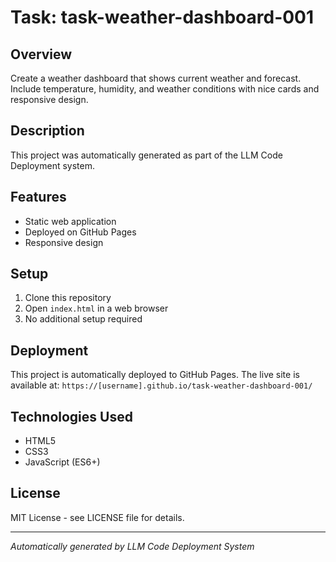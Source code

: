 # Task: task-weather-dashboard-001

## Overview
Create a weather dashboard that shows current weather and forecast. Include temperature, humidity, and weather conditions with nice cards and responsive design.

## Description
This project was automatically generated as part of the LLM Code Deployment system.

## Features
- Static web application
- Deployed on GitHub Pages
- Responsive design

## Setup
1. Clone this repository
2. Open `index.html` in a web browser
3. No additional setup required

## Deployment
This project is automatically deployed to GitHub Pages. The live site is available at:
`https://[username].github.io/task-weather-dashboard-001/`

## Technologies Used
- HTML5
- CSS3
- JavaScript (ES6+)

## License
MIT License - see LICENSE file for details.

---

*Automatically generated by LLM Code Deployment System*